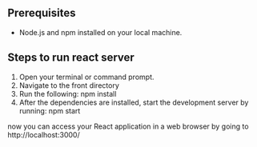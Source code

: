 ## Prerequisites

- Node.js and npm installed on your local machine.

## Steps to run react server

1. Open your terminal or command prompt.
2. Navigate to the front directory
3. Run the following: npm install
4. After the dependencies are installed, start the development server by running: npm start

now you can access your React application in a web browser by going to http://localhost:3000/
   

